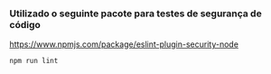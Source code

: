 ### Utilizado o seguinte pacote para testes de segurança de código

https://www.npmjs.com/package/eslint-plugin-security-node

```
npm run lint
```
